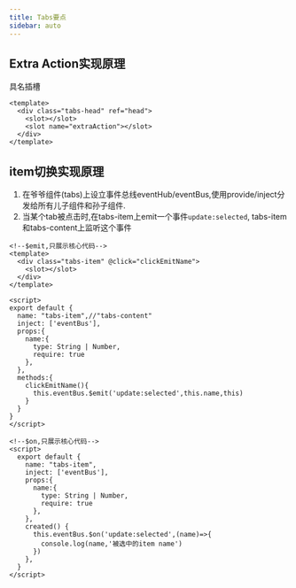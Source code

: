 ```yaml
---
title: Tabs要点
sidebar: auto
---
```


## Extra Action实现原理

具名插槽
```vue
<template>
  <div class="tabs-head" ref="head">
    <slot></slot>
    <slot name="extraAction"></slot>
  </div>
</template>

```

## item切换实现原理

1. 在爷爷组件(tabs)上设立事件总线eventHub/eventBus,使用provide/inject分发给所有儿子组件和孙子组件.  
2. 当某个tab被点击时,在tabs-item上emit一个事件`update:selected`, tabs-item和tabs-content上监听这个事件

```vue
<!--$emit,只展示核心代码-->
<template>
  <div class="tabs-item" @click="clickEmitName">
    <slot></slot>
  </div>
</template>

<script>
export default {
  name: "tabs-item",//"tabs-content"
  inject: ['eventBus'],
  props:{
    name:{
      type: String | Number,
      require: true
    },
  },
  methods:{
    clickEmitName(){
      this.eventBus.$emit('update:selected',this.name,this)
    }
  }
}
</script>
```

```vue
<!--$on,只展示核心代码-->
<script>
  export default {
    name: "tabs-item",
    inject: ['eventBus'],
    props:{
      name:{
        type: String | Number,
        require: true
      },
    },
    created() {
      this.eventBus.$on('update:selected',(name)=>{
        console.log(name,'被选中的item name')
      })
    },
  }
</script>
```


